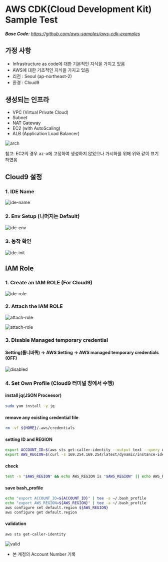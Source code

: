 # AWS CDK(Cloud Development Kit) Sample Test



***Base Code:** https://github.com/aws-samples/aws-cdk-examples*



## 가정 사항

- Infrastructure as code에 대한 기본적인 지식을 가지고 있음
- AWS에 대한 기초적인 지식을 가지고 있음
- 리전 : Seoul (ap-northeast-2)
- 환경 : Cloud9



## 생성되는 인프라

- VPC (Virtual Private Cloud)
- Subnet
- NAT Gateway
- EC2 (with AutoScaling)
- ALB (Application Load Balancer)

![arch](./images/arch.png)

참고: EC2의 경우 az-a에 고정하여 생성하지 않았으나 가시화를 위해 위와 같이 표기 하였음



## Cloud9 설정

### 1. IDE Name

![ide-name](./images/cloud9-setup.png)

### 2. Env Setup (나머지는 Default)

![ide-env](./images/cloud9-env.png)



### 3. 동작 확인

![ide-init](./images/cloud9-init.png)



## IAM Role

### 1. Create an IAM ROLE (For Cloud9)

![ide-role](./images/IAM-Role.png)

### 2. Attach the IAM ROLE

![attach-role](./images/attach-iam-1.png)

![attach-role](./images/attach-iam-2.png)

### 3. Disable Managed temporary credential

#### Setting(톱니바퀴) -> AWS Setting -> AWS managed temporary credentials (OFF)

![disabled](./images/disable-credential.png)

### 4. Set Own Profile (Cloud9 터미널 창에서 수행)

#### install jq(JSON Proceesor)

```bash
sudo yum install -y jq
```



#### remove any existing credential file

```bash
rm -vf ${HOME}/.aws/credentials
```



#### setting ID and REGION

```bash
export ACCOUNT_ID=$(aws sts get-caller-identity --output text --query Account)`   
export AWS_REGION=$(curl -s 169.254.169.254/latest/dynamic/instance-identity/document | jq -r '.region')  
```



#### check

```bash
test -n "$AWS_REGION" && echo AWS_REGION is "$AWS_REGION" || echo AWS_REGION is not set
```



#### save bash_profile

```bash
echo "export ACCOUNT_ID=${ACCOUNT_ID}" | tee -a ~/.bash_profile
echo "export AWS_REGION=${AWS_REGION}" | tee -a ~/.bash_profile
aws configure set default.region ${AWS_REGION}
aws configure get default.region
```



#### validation

```bash
aws sts get-caller-identity
```

![valid](./images/validation.png)

- 본 계정의 Account Number 기록